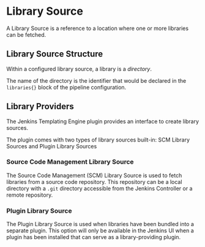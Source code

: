 # Library Source

A Library Source is a reference to a location where one or more libraries can be fetched.

## Library Source Structure

Within a configured library source, a library is a *directory*.

The name of the directory is the identifier that would be declared in the `libraries{}` block of the pipeline configuration.

## Library Providers

The Jenkins Templating Engine plugin provides an interface to create library sources.

The plugin comes with two types of library sources built-in: SCM Library Sources and Plugin Library Sources

### Source Code Management Library Source

The Source Code Management (SCM) Library Source is used to fetch libraries from a source code repository.
This repository can be a local directory with a `.git` directory accessible from the Jenkins Controller or a remote repository.

### Plugin Library Source

The Plugin Library Source is used when libraries have been bundled into a separate plugin.
This option will only be available in the Jenkins UI when a plugin has been installed that can serve as a library-providing plugin.
